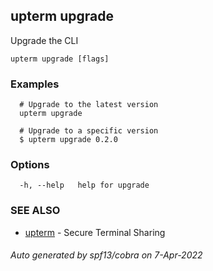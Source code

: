 ## upterm upgrade

Upgrade the CLI

```
upterm upgrade [flags]
```

### Examples

```
  # Upgrade to the latest version
  upterm upgrade

  # Upgrade to a specific version
  $ upterm upgrade 0.2.0
```

### Options

```
  -h, --help   help for upgrade
```

### SEE ALSO

* [upterm](upterm.md)	 - Secure Terminal Sharing

###### Auto generated by spf13/cobra on 7-Apr-2022
